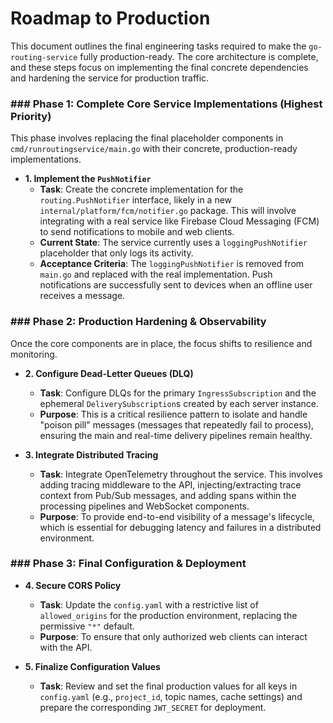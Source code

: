 # **Roadmap to Production**

This document outlines the final engineering tasks required to make the `go-routing-service` fully production-ready. The core architecture is complete, and these steps focus on implementing the final concrete dependencies and hardening the service for production traffic.

### ### Phase 1: Complete Core Service Implementations (Highest Priority)

This phase involves replacing the final placeholder components in `cmd/runroutingservice/main.go` with their concrete, production-ready implementations.

* **1. Implement the `PushNotifier`**
    * **Task**: Create the concrete implementation for the `routing.PushNotifier` interface, likely in a new `internal/platform/fcm/notifier.go` package. This will involve integrating with a real service like Firebase Cloud Messaging (FCM) to send notifications to mobile and web clients.
    * **Current State**: The service currently uses a `loggingPushNotifier` placeholder that only logs its activity.
    * **Acceptance Criteria**: The `loggingPushNotifier` is removed from `main.go` and replaced with the real implementation. Push notifications are successfully sent to devices when an offline user receives a message.

### ### Phase 2: Production Hardening & Observability

Once the core components are in place, the focus shifts to resilience and monitoring.

* **2. Configure Dead-Letter Queues (DLQ)**
    * **Task**: Configure DLQs for the primary `IngressSubscription` and the ephemeral `DeliverySubscription`s created by each server instance.
    * **Purpose**: This is a critical resilience pattern to isolate and handle "poison pill" messages (messages that repeatedly fail to process), ensuring the main and real-time delivery pipelines remain healthy.

* **3. Integrate Distributed Tracing**
    * **Task**: Integrate OpenTelemetry throughout the service. This involves adding tracing middleware to the API, injecting/extracting trace context from Pub/Sub messages, and adding spans within the processing pipelines and WebSocket components.
    * **Purpose**: To provide end-to-end visibility of a message's lifecycle, which is essential for debugging latency and failures in a distributed environment.

### ### Phase 3: Final Configuration & Deployment

* **4. Secure CORS Policy**
    * **Task**: Update the `config.yaml` with a restrictive list of `allowed_origins` for the production environment, replacing the permissive `"*"` default.
    * **Purpose**: To ensure that only authorized web clients can interact with the API.

* **5. Finalize Configuration Values**
    * **Task**: Review and set the final production values for all keys in `config.yaml` (e.g., `project_id`, topic names, cache settings) and prepare the corresponding `JWT_SECRET` for deployment.